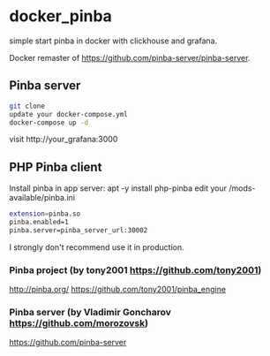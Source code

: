# docker_pinba
simple start pinba in docker with clickhouse and grafana.

Docker remaster of https://github.com/pinba-server/pinba-server.

## Pinba server
```sh
git clone
update your docker-compose.yml
docker-compose up -d
````

visit http://your_grafana:3000

## PHP Pinba client
Install pinba in app server:
apt -y install php-pinba
edit your /mods-available/pinba.ini
```sh
extension=pinba.so
pinba.enabled=1
pinba.server=pinba_server_url:30002
````


I strongly don't recommend use it in production.

### Pinba project (by tony2001 https://github.com/tony2001)
http://pinba.org/ 
https://github.com/tony2001/pinba_engine

### Pinba server (by Vladimir Goncharov https://github.com/morozovsk)
https://github.com/pinba-server
